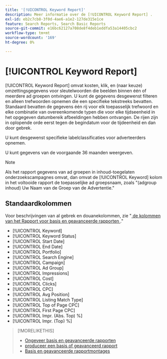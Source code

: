 ```yaml
---
title: '[!UICONTROL Keyword Report]'
description: Meer informatie over de [!UICONTROL Keyword Report] .
exl-id: eb2c7cb8-3f0d-4ae6-a1e2-127de315e1ce
feature: Search Reports, Search Basic Reports
source-git-commit: e16bc62127a708de8f4deb1eddfa53a14405cbc2
workflow-type: tm+mt
source-wordcount: '169'
ht-degree: 0%

---
```


# [!UICONTROL Keyword Report]

[!UICONTROL Keyword Report] omvat kosten, klik, en (naar keuze) omzettingsgegevens voor sleutelwoorden die beelden binnen één of meerdere ad groepen ontvingen. U kunt de gegevens desgewenst filteren en alleen trefwoorden opnemen die een specifieke tekstreeks bevatten. Standaard bevatten de gegevens één rij voor elk toepasselijk trefwoord en elke combinatie van overeenkomende typen die voor elke tijdseenheid in het opgegeven datumbereik afbeeldingen hebben ontvangen. De rijen zijn in oplopende orde eerst tegen de begindatum voor de tijdeenheid en dan door gebrek.

U kunt desgewenst specifieke labelclassificaties voor adverteerders opnemen.

U kunt gegevens van de voorgaande 36 maanden weergeven.

>[!NOTE]
>
>Als het rapport gegevens van ad groepen in inhoud-toegelaten onderzoekscampagnes omvat, dan omvat de [!UICONTROL Keyword] kolom in het voltooide rapport de toepasselijke ad groepsnaam, zoals &quot;(adgroup inhoud) Uw Naam van de Groep van de Advertentie.&quot;

## Standaardkolommen

Voor beschrijvingen van al gebrek en douanekolommen, zie &quot;[ de kolommen van het Rapport voor basis en geavanceerde rapporten ](basic-advanced-report-columns.md).&quot;

* [!UICONTROL Keyword]
* [!UICONTROL Keyword Status]
* [!UICONTROL Start Date]
* [!UICONTROL End Date]
* [!UICONTROL Portfolio]
* [!UICONTROL Search Engine]
* [!UICONTROL Campaign]
* [!UICONTROL Ad Group]
* [!UICONTROL Impressions]
* [!UICONTROL Cost]
* [!UICONTROL Clicks]
* [!UICONTROL CPC]
* [!UICONTROL Avg Position]
* [!UICONTROL Listing Match Type]
* [!UICONTROL Top of Page CPC]
* [!UICONTROL First Page CPC]
* [!UICONTROL Impr. (Abs. Top) %]
* [!UICONTROL Impr. (Top) %]

>[!MORELIKETHIS]
>
>* [ Ongeveer basis en geavanceerde rapporten ](basic-advanced-report-about.md)
>* [ produceer een basis of geavanceerd rapport ](basic-advanced-report-generate.md)
>* [ Basis en geavanceerde rapportmontages ](basic-advanced-report-settings.md)
